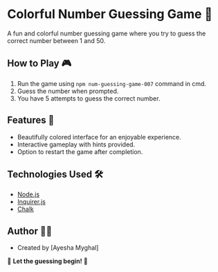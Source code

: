 # Colorful Number Guessing Game 🎲

A fun and colorful number guessing game where you try to guess the correct number between 1 and 50.

## How to Play 🎮

1. Run the game using `npm num-guessing-game-007` command in cmd.
2. Guess the number when prompted.
3. You have 5 attempts to guess the correct number.

## Features 🌟

- Beautifully colored interface for an enjoyable experience.
- Interactive gameplay with hints provided.
- Option to restart the game after completion.

## Technologies Used 🛠️

- [Node.js](https://nodejs.org/)
- [Inquirer.js](https://www.npmjs.com/package/inquirer)
- [Chalk](https://www.npmjs.com/package/chalk)

## Author 👩‍💻

- Created by [Ayesha Myghal]

🚀 **Let the guessing begin!** 🚀
